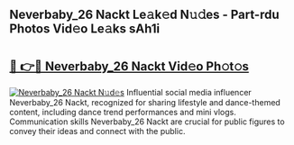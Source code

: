 ## Neverbaby_26 Nackt Le𝚊k𝚎d N𝚞𝚍es - Part-rdu Photos Vid𝚎o Le𝚊ks sAh1i

# <h2><a href="http://fb8kbx.evod.top/?m=Neverbaby_26+Nackt">🔗 👉🔴 Neverbaby_26 Nackt Vid𝚎o Ph𝚘t𝚘s</a></h2>

[![Neverbaby_26 Nackt N𝚞d𝚎s](https://i.imgur.com/8V9OHl7.gif)](http://fb8kbx.evod.top/?m=Neverbaby_26+Nackt)
Influential social media influencer Neverbaby_26 Nackt, recognized for sharing lifestyle and dance-themed content, including dance trend performances and mini vlogs. Communication skills Neverbaby_26 Nackt are crucial for public figures to convey their ideas and connect with the public. 

